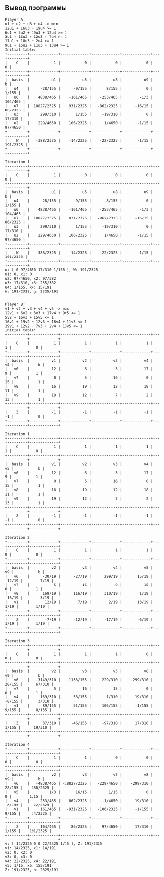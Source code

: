 ## Вывод программы

    Player A:
    u1 + u2 + u3 + u4 -> min
    12u1 + 16u3 + 19u4 >= 1
    6u1 + 5u2 + 19u3 + 12u4 >= 1
    3u1 + 16u2 + 12u3 + 7u4 >= 1
    17u1 + 18u3 + 2u4 >= 1
    9u1 + 15u2 + 11u3 + 13u4 >= 1
    Initial table:
    +---------+-------------+-------------+-------------+-------------+-------------+
    |    C    |           1 |           0 |           0 |           0 |           0 |
    +---------+-------------+-------------+-------------+-------------+-------------+
    |  basis  |          u1 |          u5 |          u8 |          u9 |           b |
    |   u4    |     -28/155 |      -9/155 |       8/155 |           0 |       1/155 |
    |   u6    |    4838/465 |    -161/465 |    -253/465 |        -1/3 |     104/465 |
    |   u7    |  18827/2325 |    931/2325 |   -862/2325 |      -16/15 |     86/2325 |
    |   u3    |     299/310 |       1/155 |     -19/310 |           0 |      17/310 |
    |   u2    |    229/4650 |    106/2325 |      1/4650 |       -1/15 |     97/4650 |
    +---------+-------------+-------------+-------------+-------------+-------------+
    |    W    |   -388/2325 |    -14/2325 |    -22/2325 |       -1/15 |    191/2325 |
    +---------+-------------+-------------+-------------+-------------+-------------+

    Iteration 1
    +---------+-------------+-------------+-------------+-------------+-------------+
    |    C    |           1 |           0 |           0 |           0 |           0 |
    +---------+-------------+-------------+-------------+-------------+-------------+
    |  basis  |          u1 |          u5 |          u8 |          u9 |           b |
    |   u4    |     -28/155 |      -9/155 |       8/155 |           0 |       1/155 |
    |   u6    |    4838/465 |    -161/465 |    -253/465 |        -1/3 |     104/465 |
    |   u7    |  18827/2325 |    931/2325 |   -862/2325 |      -16/15 |     86/2325 |
    |   u3    |     299/310 |       1/155 |     -19/310 |           0 |      17/310 |
    |   u2    |    229/4650 |    106/2325 |      1/4650 |       -1/15 |     97/4650 |
    +---------+-------------+-------------+-------------+-------------+-------------+
    |    W    |   -388/2325 |    -14/2325 |    -22/2325 |       -1/15 |    191/2325 |
    +---------+-------------+-------------+-------------+-------------+-------------+
    u: [ 0 97/4650 17/310 1/155 ], W: 191/2325
    u1: 0, x1: 0
    u2: 97/4650, x2: 97/382
    u3: 17/310, x3: 255/382
    u4: 1/155, x4: 15/191
    W: 191/2325, g: 2325/191


    Player B:
    v1 + v2 + v3 + v4 + v5 -> max
    12v1 + 6v2 + 3v3 + 17v4 + 9v5 <= 1
    5v2 + 16v3 + 15v5 <= 1
    16v1 + 19v2 + 12v3 + 18v4 + 11v5 <= 1
    19v1 + 12v2 + 7v3 + 2v4 + 13v5 <= 1
    Initial table:
    +---------+-------------+-------------+-------------+-------------+-------------+-------------+
    |    C    |           1 |           1 |           1 |           1 |           1 |           0 |
    +---------+-------------+-------------+-------------+-------------+-------------+-------------+
    |  basis  |          v1 |          v2 |          v3 |          v4 |          v5 |           b |
    |   v6    |          12 |           6 |           3 |          17 |           9 |           1 |
    |   v7    |           0 |           5 |          16 |           0 |          15 |           1 |
    |   v8    |          16 |          19 |          12 |          18 |          11 |           1 |
    |   v9    |          19 |          12 |           7 |           2 |          13 |           1 |
    +---------+-------------+-------------+-------------+-------------+-------------+-------------+
    |    Z    |          -1 |          -1 |          -1 |          -1 |          -1 |           0 |
    +---------+-------------+-------------+-------------+-------------+-------------+-------------+

    Iteration 1
    +---------+-------------+-------------+-------------+-------------+-------------+-------------+
    |    C    |           1 |           1 |           1 |           1 |           1 |           0 |
    +---------+-------------+-------------+-------------+-------------+-------------+-------------+
    |  basis  |          v1 |          v2 |          v3 |          v4 |          v5 |           b |
    |   v6    |          12 |           6 |           3 |          17 |           9 |           1 |
    |   v7    |           0 |           5 |          16 |           0 |          15 |           1 |
    |   v8    |          16 |          19 |          12 |          18 |          11 |           1 |
    |   v9    |          19 |          12 |           7 |           2 |          13 |           1 |
    +---------+-------------+-------------+-------------+-------------+-------------+-------------+
    |    Z    |          -1 |          -1 |          -1 |          -1 |          -1 |           0 |
    +---------+-------------+-------------+-------------+-------------+-------------+-------------+

    Iteration 2
    +---------+-------------+-------------+-------------+-------------+-------------+-------------+
    |    C    |           1 |           1 |           1 |           1 |           0 |           0 |
    +---------+-------------+-------------+-------------+-------------+-------------+-------------+
    |  basis  |          v2 |          v3 |          v4 |          v5 |          v9 |           b |
    |   v6    |      -30/19 |      -27/19 |      299/19 |       15/19 |      -12/19 |        7/19 |
    |   v7    |           5 |          16 |           0 |          15 |           0 |           1 |
    |   v8    |      169/19 |      116/19 |      310/19 |        1/19 |      -16/19 |        3/19 |
    |   v1    |       12/19 |        7/19 |        2/19 |       13/19 |        1/19 |        1/19 |
    +---------+-------------+-------------+-------------+-------------+-------------+-------------+
    |    Z    |       -7/19 |      -12/19 |      -17/19 |       -6/19 |        1/19 |        1/19 |
    +---------+-------------+-------------+-------------+-------------+-------------+-------------+

    Iteration 3
    +---------+-------------+-------------+-------------+-------------+-------------+-------------+
    |    C    |           1 |           1 |           1 |           0 |           0 |           0 |
    +---------+-------------+-------------+-------------+-------------+-------------+-------------+
    |  basis  |          v2 |          v3 |          v5 |          v8 |          v9 |           b |
    |   v6    |   -3149/310 |   -1133/155 |     229/310 |    -299/310 |      28/155 |      67/310 |
    |   v7    |           5 |          16 |          15 |           0 |           0 |           1 |
    |   v4    |     169/310 |      58/155 |       1/310 |      19/310 |      -8/155 |       3/310 |
    |   v1    |      89/155 |      51/155 |     106/155 |      -1/155 |       9/155 |       8/155 |
    +---------+-------------+-------------+-------------+-------------+-------------+-------------+
    |    Z    |      37/310 |     -46/155 |     -97/310 |      17/310 |       1/155 |      19/310 |
    +---------+-------------+-------------+-------------+-------------+-------------+-------------+

    Iteration 4
    +---------+-------------+-------------+-------------+-------------+-------------+-------------+
    |    C    |           1 |           1 |           0 |           0 |           0 |           0 |
    +---------+-------------+-------------+-------------+-------------+-------------+-------------+
    |  basis  |          v2 |          v3 |          v7 |          v8 |          v9 |           b |
    |   v6    |   -4838/465 | -18827/2325 |   -229/4650 |    -299/310 |      28/155 |    388/2325 |
    |   v5    |         1/3 |       16/15 |        1/15 |           0 |           0 |        1/15 |
    |   v4    |     253/465 |    862/2325 |     -1/4650 |      19/310 |      -8/155 |     22/2325 |
    |   v1    |     161/465 |   -931/2325 |   -106/2325 |      -1/155 |       9/155 |     14/2325 |
    +---------+-------------+-------------+-------------+-------------+-------------+-------------+
    |    Z    |     104/465 |     86/2325 |     97/4650 |      17/310 |       1/155 |    191/2325 |
    +---------+-------------+-------------+-------------+-------------+-------------+-------------+
    v: [ 14/2325 0 0 22/2325 1/15 ], Z: 191/2325
    v1: 14/2325, x1: 14/191
    v2: 0, x2: 0
    v3: 0, x3: 0
    v4: 22/2325, x4: 22/191
    v5: 1/15, x5: 155/191
    Z: 191/2325, h: 2325/191
